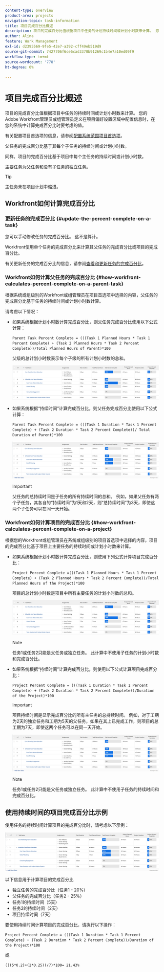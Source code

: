 ```yaml
---
content-type: overview
product-area: projects
navigation-topic: task-information
title: 项目完成百分比概述
description: 项目的完成百分比值根据项目中任务的计划持续时间或计划小时数来计算。 您的Adobe Workfront管理员或组管理员定义在项目偏好设置区域中配置信息时，在您的系统中计算完成百分比时要考虑的值。 有关配置项目首选项的信息，请参阅配置系统范围项目首选项。
author: Alina
feature: Work Management
exl-id: d2395569-9fe5-42e7-a392-cff49eb519d9
source-git-commit: 7427706f6ce6cad3370b91269c1b4e7a10ed09f9
workflow-type: tm+mt
source-wordcount: '778'
ht-degree: 0%

---
```


# 项目完成百分比概述

<!-- Audited 01/2024 -->

项目的完成百分比值根据项目中任务的持续时间或计划小时数来计算。 您的Adobe Workfront管理员或组管理员定义在项目偏好设置区域中配置信息时，在您的系统中计算完成百分比时要考虑的值。

有关配置项目首选项的信息，请参阅[配置系统范围项目首选项](../../../administration-and-setup/set-up-workfront/configure-system-defaults/set-project-preferences.md)。

父任务的完成百分比基于其每个子任务的持续时间或计划小时数。

同样，项目的完成百分比基于项目中每个主任务的持续时间或计划小时数。

主要任务为父任务和没有子任务的独立任务。

>[!TIP]
>
>主任务未在项目计划中缩进。

## Workfront如何计算完成百分比

### 更新任务的完成百分比 {#update-the-percent-complete-on-a-task}

您可以手动修改任务的完成百分比。 这不是算计。

Workfront使用单个任务的完成百分比来计算其父任务的完成百分比或项目的完成百分比。

有关更新任务的完成百分比的信息，请参阅[查看和更新任务的完成百分比](../../../manage-work/projects/updating-work-in-a-project/view-update-percent-complete-for-tasks.md)。

### Workfront如何计算父任务的完成百分比 {#how-workfront-calculates-percent-complete-on-a-parent-task}

根据系统或组级别的Workfront或组管理员在项目首选项中选择的内容，父任务的完成百分比基于任务的持续时间或计划小时数计算。

请考虑以下情况：

* 如果系统根据计划小时数计算完成百分比，则父任务完成百分比使用以下公式计算：

  `Parent Task Percent Complete = (((Task 1 Planned Hours * Task 1 Percent Complete) + (Task 2 Planned Hours * Task 2 Percent Complete))/Total Planned Hours of Parent)*100`

  父级的总计划小时数表示每个子级的所有计划小时数的总和。

  ![](assets/project-with-tasks-percent-complete-planned-hours-calculation.png)

* 如果系统根据“持续时间”计算完成百分比，则父任务完成百分比使用以下公式计算：

  `Parent Task Percent Complete = (((Task 1 Duration * Task 1 Percent Complete) + (Task 2 Duration * Task 2 Percent Complete))/ Total Duration of Parent)*100`

  ![](assets/project-with-tasks-percent-complete-duration-calculation.png)

  >[!IMPORTANT]
  >
  >父任务的总持续时间是子任务的所有持续时间的总和。 例如，如果父任务有两个子任务，其各自的“持续时间”为1天和2天，则“总持续时间”为3天，即使这两个子任务可以在同一天开始。


### Workfront如何计算项目的完成百分比 {#how-workfront-calculates-percent-complete-on-a-project}

根据您的Workfront或组管理员在系统或组级别的项目首选项中选择的内容，项目的完成百分比基于项目上主要任务的持续时间或计划小时数来计算。

* 如果系统根据计划小时数计算完成百分比，则使用下列公式计算项目完成百分比：

  `Project Percent Complete =(((Task 1 Planned Hours * Task 1 Percent Complete) + (Task 2 Planned Hours * Task 2 Percent Complete))/Total Planned Hours of the Project)*100`

  项目的总计划小时数是项目中所有主要任务的计划小时数的总和。

  ![](assets/project-with-tasks-percent-complete-planned-hours-calculation.png)

  >[!NOTE]
  >
  >任务1或任务2只能是父任务或独立任务。 此计算中不使用子任务的计划小时数和完成百分比。

* 如果系统根据“持续时间”计算完成百分比，则使用以下公式计算项目完成百分比：

  `Project Percent Complete = (((Task 1 Duration * Task 1 Percent Complete) + (Task 2 Duration * Task 2 Percent Complete))/Duration of the Project)*100`

  >[!IMPORTANT]
  >
  >项目持续时间是显示完成百分比的所有主任务的总持续时间。 例如，对于工期为2天的独立任务和工期为5天的父任务，如果在其上已完成工作，则项目的总工期为7天，即使这两个任务可以在同一天开始。

  ![](assets/project-with-tasks-percent-complete-duration-calculation.png)

  >[!NOTE]
  >
  >任务1或任务2只能是父任务或独立任务。 此计算中不使用子任务的持续时间和完成百分比。

## 使用持续时间的项目完成百分比示例

使用任务的持续时间计算项目的完成百分比时，请考虑以下示例：

![](assets/project-with-tasks-percent-complete-duration-calculation.png)

以下信息用于计算项目的完成百分比

* 独立任务的完成百分比（任务1 - 20%）
* 父任务的完成百分比（任务2 - 25%）
* 任务1的持续时间（5天）
* 任务2的持续时间（2天）
* 项目持续时间（7天）


要使用持续时间计算项目的完成百分比，请执行以下操作：

`Project Percent Complete = (((Task 1 Duration * Task 1 Percent Complete) + (Task 2 Duration * Task 2 Percent Complete))/Duration of the Project)*100`

或

`(((5*0.2)+(2*0.25))/7)*100= 21.43%`


<!--drafted, this was the old example:

When using the Planned Duration of the tasks to calculate the percent complete of a project, consider the following example:

percent_complete_on_project_example.png

Only the parent task (Task 1) and the standalone task (Task 8) are used to calculate the percent complete of the project.

The secondary parents of Task 1 are used to calculate the percent complete of the main parent (Task 1).

To calculate the percent complete of the main parent (Task 1), first calculate the percent complete of its secondary parents:

Task 5 Percent Complete = ((14 * 0.75 + 12 * 0.25)/(12 + 14))*100 = 51.92%

Task 2 Percent Complete = ((5 * 0.7 + 2 * 0.5)/(5 + 2))*100 = 64.29 %

Then, to calculate the percent complete of the main parent (Task 1), use the following formula:

Task 1 Percent Complete =((56 * 0.5192 + 7 * 0.6429)/63)*100 = 53.29%

To calculate the percent complete of the project, you will need to have the following numbers ready:

Task 1 Duration (63 hours) and Percent Complete (53.29%)
Task 8 Duration (100 hours) and Percent Complete (4%)
Now, to calculate the percent complete of the project, use the following formula:

Project Percent Complete =((100 * 0.04 + 63 * 0.5329))/163)*100 = 23.05%
-->
